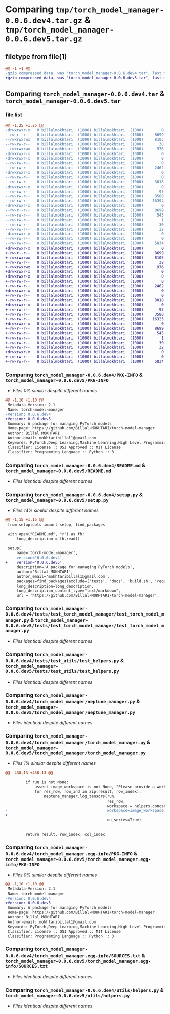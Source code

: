 # Comparing `tmp/torch_model_manager-0.0.6.dev4.tar.gz` & `tmp/torch_model_manager-0.0.6.dev5.tar.gz`

## filetype from file(1)

```diff
@@ -1 +1 @@
-gzip compressed data, was "torch_model_manager-0.0.6.dev4.tar", last modified: Wed Apr 24 11:02:09 2024, max compression
+gzip compressed data, was "torch_model_manager-0.0.6.dev5.tar", last modified: Wed Apr 24 11:04:16 2024, max compression
```

## Comparing `torch_model_manager-0.0.6.dev4.tar` & `torch_model_manager-0.0.6.dev5.tar`

### file list

```diff
@@ -1,25 +1,25 @@
-drwxrwxr-x   0 billalmokhtari  (1000) billalmokhtari  (1000)        0 2024-04-24 11:02:09.715074 torch_model_manager-0.0.6.dev4/
--rw-r--r--   0 billalmokhtari  (1000) billalmokhtari  (1000)     8699 2024-04-24 11:02:09.715074 torch_model_manager-0.0.6.dev4/PKG-INFO
--rwxrwxrwx   0 billalmokhtari  (1000) billalmokhtari  (1000)     8105 2024-04-24 08:45:48.000000 torch_model_manager-0.0.6.dev4/README.md
--rw-rw-r--   0 billalmokhtari  (1000) billalmokhtari  (1000)       38 2024-04-24 11:02:09.715074 torch_model_manager-0.0.6.dev4/setup.cfg
--rwxrwxrwx   0 billalmokhtari  (1000) billalmokhtari  (1000)      976 2024-04-24 11:02:06.000000 torch_model_manager-0.0.6.dev4/setup.py
-drwxrwxr-x   0 billalmokhtari  (1000) billalmokhtari  (1000)        0 2024-04-24 11:02:09.707074 torch_model_manager-0.0.6.dev4/tests/
-drwxrwxr-x   0 billalmokhtari  (1000) billalmokhtari  (1000)        0 2024-04-24 11:02:09.707074 torch_model_manager-0.0.6.dev4/tests/test_torch_model_manager/
--rw-rw-r--   0 billalmokhtari  (1000) billalmokhtari  (1000)        0 2024-04-24 08:45:48.000000 torch_model_manager-0.0.6.dev4/tests/test_torch_model_manager/__init__.py
--rw-rw-r--   0 billalmokhtari  (1000) billalmokhtari  (1000)     2462 2024-04-24 08:45:48.000000 torch_model_manager-0.0.6.dev4/tests/test_torch_model_manager/test_torch_model_manager.py
-drwxrwxr-x   0 billalmokhtari  (1000) billalmokhtari  (1000)        0 2024-04-24 11:02:09.707074 torch_model_manager-0.0.6.dev4/tests/test_utils/
--rw-rw-r--   0 billalmokhtari  (1000) billalmokhtari  (1000)        0 2024-04-24 08:45:48.000000 torch_model_manager-0.0.6.dev4/tests/test_utils/__init__.py
--rw-rw-r--   0 billalmokhtari  (1000) billalmokhtari  (1000)     3018 2024-04-24 08:45:48.000000 torch_model_manager-0.0.6.dev4/tests/test_utils/test_helpers.py
-drwxrwxr-x   0 billalmokhtari  (1000) billalmokhtari  (1000)        0 2024-04-24 11:02:09.711074 torch_model_manager-0.0.6.dev4/torch_model_manager/
--rw-rw-r--   0 billalmokhtari  (1000) billalmokhtari  (1000)       95 2024-04-24 08:45:48.000000 torch_model_manager-0.0.6.dev4/torch_model_manager/__init__.py
--rw-rw-r--   0 billalmokhtari  (1000) billalmokhtari  (1000)     3580 2024-04-24 08:45:48.000000 torch_model_manager-0.0.6.dev4/torch_model_manager/neptune_manager.py
--rw-rw-r--   0 billalmokhtari  (1000) billalmokhtari  (1000)    16394 2024-04-24 11:01:59.000000 torch_model_manager-0.0.6.dev4/torch_model_manager/torch_model_manager.py
-drwxrwxr-x   0 billalmokhtari  (1000) billalmokhtari  (1000)        0 2024-04-24 11:02:09.715074 torch_model_manager-0.0.6.dev4/torch_model_manager.egg-info/
--rw-r--r--   0 billalmokhtari  (1000) billalmokhtari  (1000)     8699 2024-04-24 11:02:09.000000 torch_model_manager-0.0.6.dev4/torch_model_manager.egg-info/PKG-INFO
--rw-rw-r--   0 billalmokhtari  (1000) billalmokhtari  (1000)      545 2024-04-24 11:02:09.000000 torch_model_manager-0.0.6.dev4/torch_model_manager.egg-info/SOURCES.txt
--rw-rw-r--   0 billalmokhtari  (1000) billalmokhtari  (1000)        1 2024-04-24 11:02:09.000000 torch_model_manager-0.0.6.dev4/torch_model_manager.egg-info/dependency_links.txt
--rw-rw-r--   0 billalmokhtari  (1000) billalmokhtari  (1000)       30 2024-04-24 11:02:09.000000 torch_model_manager-0.0.6.dev4/torch_model_manager.egg-info/requires.txt
--rw-rw-r--   0 billalmokhtari  (1000) billalmokhtari  (1000)       32 2024-04-24 11:02:09.000000 torch_model_manager-0.0.6.dev4/torch_model_manager.egg-info/top_level.txt
-drwxrwxr-x   0 billalmokhtari  (1000) billalmokhtari  (1000)        0 2024-04-24 11:02:09.715074 torch_model_manager-0.0.6.dev4/utils/
--rw-rw-r--   0 billalmokhtari  (1000) billalmokhtari  (1000)        0 2024-04-24 08:45:48.000000 torch_model_manager-0.0.6.dev4/utils/__init__.py
--rw-rw-r--   0 billalmokhtari  (1000) billalmokhtari  (1000)     5834 2024-04-24 10:50:30.000000 torch_model_manager-0.0.6.dev4/utils/helpers.py
+drwxrwxr-x   0 billalmokhtari  (1000) billalmokhtari  (1000)        0 2024-04-24 11:04:16.749353 torch_model_manager-0.0.6.dev5/
+-rw-r--r--   0 billalmokhtari  (1000) billalmokhtari  (1000)     8699 2024-04-24 11:04:16.749353 torch_model_manager-0.0.6.dev5/PKG-INFO
+-rwxrwxrwx   0 billalmokhtari  (1000) billalmokhtari  (1000)     8105 2024-04-24 08:45:48.000000 torch_model_manager-0.0.6.dev5/README.md
+-rw-rw-r--   0 billalmokhtari  (1000) billalmokhtari  (1000)       38 2024-04-24 11:04:16.749353 torch_model_manager-0.0.6.dev5/setup.cfg
+-rwxrwxrwx   0 billalmokhtari  (1000) billalmokhtari  (1000)      976 2024-04-24 11:04:11.000000 torch_model_manager-0.0.6.dev5/setup.py
+drwxrwxr-x   0 billalmokhtari  (1000) billalmokhtari  (1000)        0 2024-04-24 11:04:16.741353 torch_model_manager-0.0.6.dev5/tests/
+drwxrwxr-x   0 billalmokhtari  (1000) billalmokhtari  (1000)        0 2024-04-24 11:04:16.745353 torch_model_manager-0.0.6.dev5/tests/test_torch_model_manager/
+-rw-rw-r--   0 billalmokhtari  (1000) billalmokhtari  (1000)        0 2024-04-24 08:45:48.000000 torch_model_manager-0.0.6.dev5/tests/test_torch_model_manager/__init__.py
+-rw-rw-r--   0 billalmokhtari  (1000) billalmokhtari  (1000)     2462 2024-04-24 08:45:48.000000 torch_model_manager-0.0.6.dev5/tests/test_torch_model_manager/test_torch_model_manager.py
+drwxrwxr-x   0 billalmokhtari  (1000) billalmokhtari  (1000)        0 2024-04-24 11:04:16.745353 torch_model_manager-0.0.6.dev5/tests/test_utils/
+-rw-rw-r--   0 billalmokhtari  (1000) billalmokhtari  (1000)        0 2024-04-24 08:45:48.000000 torch_model_manager-0.0.6.dev5/tests/test_utils/__init__.py
+-rw-rw-r--   0 billalmokhtari  (1000) billalmokhtari  (1000)     3018 2024-04-24 08:45:48.000000 torch_model_manager-0.0.6.dev5/tests/test_utils/test_helpers.py
+drwxrwxr-x   0 billalmokhtari  (1000) billalmokhtari  (1000)        0 2024-04-24 11:04:16.745353 torch_model_manager-0.0.6.dev5/torch_model_manager/
+-rw-rw-r--   0 billalmokhtari  (1000) billalmokhtari  (1000)       95 2024-04-24 08:45:48.000000 torch_model_manager-0.0.6.dev5/torch_model_manager/__init__.py
+-rw-rw-r--   0 billalmokhtari  (1000) billalmokhtari  (1000)     3580 2024-04-24 08:45:48.000000 torch_model_manager-0.0.6.dev5/torch_model_manager/neptune_manager.py
+-rw-rw-r--   0 billalmokhtari  (1000) billalmokhtari  (1000)    16323 2024-04-24 11:03:35.000000 torch_model_manager-0.0.6.dev5/torch_model_manager/torch_model_manager.py
+drwxrwxr-x   0 billalmokhtari  (1000) billalmokhtari  (1000)        0 2024-04-24 11:04:16.749353 torch_model_manager-0.0.6.dev5/torch_model_manager.egg-info/
+-rw-r--r--   0 billalmokhtari  (1000) billalmokhtari  (1000)     8699 2024-04-24 11:04:16.000000 torch_model_manager-0.0.6.dev5/torch_model_manager.egg-info/PKG-INFO
+-rw-rw-r--   0 billalmokhtari  (1000) billalmokhtari  (1000)      545 2024-04-24 11:04:16.000000 torch_model_manager-0.0.6.dev5/torch_model_manager.egg-info/SOURCES.txt
+-rw-rw-r--   0 billalmokhtari  (1000) billalmokhtari  (1000)        1 2024-04-24 11:04:16.000000 torch_model_manager-0.0.6.dev5/torch_model_manager.egg-info/dependency_links.txt
+-rw-rw-r--   0 billalmokhtari  (1000) billalmokhtari  (1000)       30 2024-04-24 11:04:16.000000 torch_model_manager-0.0.6.dev5/torch_model_manager.egg-info/requires.txt
+-rw-rw-r--   0 billalmokhtari  (1000) billalmokhtari  (1000)       32 2024-04-24 11:04:16.000000 torch_model_manager-0.0.6.dev5/torch_model_manager.egg-info/top_level.txt
+drwxrwxr-x   0 billalmokhtari  (1000) billalmokhtari  (1000)        0 2024-04-24 11:04:16.749353 torch_model_manager-0.0.6.dev5/utils/
+-rw-rw-r--   0 billalmokhtari  (1000) billalmokhtari  (1000)        0 2024-04-24 08:45:48.000000 torch_model_manager-0.0.6.dev5/utils/__init__.py
+-rw-rw-r--   0 billalmokhtari  (1000) billalmokhtari  (1000)     5834 2024-04-24 10:50:30.000000 torch_model_manager-0.0.6.dev5/utils/helpers.py
```

### Comparing `torch_model_manager-0.0.6.dev4/PKG-INFO` & `torch_model_manager-0.0.6.dev5/PKG-INFO`

 * *Files 0% similar despite different names*

```diff
@@ -1,10 +1,10 @@
 Metadata-Version: 2.1
 Name: torch-model-manager
-Version: 0.0.6.dev4
+Version: 0.0.6.dev5
 Summary: A package for managing PyTorch models
 Home-page: https://github.com/Billal-MOKHTARI/torch-model-manager
 Author: Billal MOKHTARI
 Author-email: mokhtaribillal1@gmail.com
 Keywords: PyTorch,Deep Learning,Machine Learning,High Level Programming
 Classifier: License :: OSI Approved :: MIT License
 Classifier: Programming Language :: Python :: 3
```

### Comparing `torch_model_manager-0.0.6.dev4/README.md` & `torch_model_manager-0.0.6.dev5/README.md`

 * *Files identical despite different names*

### Comparing `torch_model_manager-0.0.6.dev4/setup.py` & `torch_model_manager-0.0.6.dev5/setup.py`

 * *Files 14% similar despite different names*

```diff
@@ -1,15 +1,15 @@
 from setuptools import setup, find_packages
 
 with open("README.md", "r") as fh:
     long_description = fh.read()
 
 setup(
     name='torch-model-manager',
-    version='0.0.6.dev4',
+    version='0.0.6.dev5',
     description='A package for managing PyTorch models',
     author='Billal MOKHTARI',
     author_email='mokhtaribillal1@gmail.com',
     packages=find_packages(exclude=['tests', 'docs', 'build.sh', 'requirements.sh', 'resources.md']),
     long_description=long_description,
     long_description_content_type="text/markdown",
     url = 'https://github.com/Billal-MOKHTARI/torch-model-manager',
```

### Comparing `torch_model_manager-0.0.6.dev4/tests/test_torch_model_manager/test_torch_model_manager.py` & `torch_model_manager-0.0.6.dev5/tests/test_torch_model_manager/test_torch_model_manager.py`

 * *Files identical despite different names*

### Comparing `torch_model_manager-0.0.6.dev4/tests/test_utils/test_helpers.py` & `torch_model_manager-0.0.6.dev5/tests/test_utils/test_helpers.py`

 * *Files identical despite different names*

### Comparing `torch_model_manager-0.0.6.dev4/torch_model_manager/neptune_manager.py` & `torch_model_manager-0.0.6.dev5/torch_model_manager/neptune_manager.py`

 * *Files identical despite different names*

### Comparing `torch_model_manager-0.0.6.dev4/torch_model_manager/torch_model_manager.py` & `torch_model_manager-0.0.6.dev5/torch_model_manager/torch_model_manager.py`

 * *Files 1% similar despite different names*

```diff
@@ -438,13 +438,13 @@
 
         if run is not None:
             assert image_workspace is not None, "Please provide a workspace name for the images"
             for res_row, row_ind in zip(result, row_index):
                 neptune_manager.log_tensors(run, 
                                             res_row, 
                                             workspace = helpers.concatenate_with_character(col_index, f"{row_ind} -> ", mode='pre'), 
-                                            workspace=image_workspace, 
+
                                             on_series=True)
                 
 
         return result, row_index, col_index
```

### Comparing `torch_model_manager-0.0.6.dev4/torch_model_manager.egg-info/PKG-INFO` & `torch_model_manager-0.0.6.dev5/torch_model_manager.egg-info/PKG-INFO`

 * *Files 0% similar despite different names*

```diff
@@ -1,10 +1,10 @@
 Metadata-Version: 2.1
 Name: torch-model-manager
-Version: 0.0.6.dev4
+Version: 0.0.6.dev5
 Summary: A package for managing PyTorch models
 Home-page: https://github.com/Billal-MOKHTARI/torch-model-manager
 Author: Billal MOKHTARI
 Author-email: mokhtaribillal1@gmail.com
 Keywords: PyTorch,Deep Learning,Machine Learning,High Level Programming
 Classifier: License :: OSI Approved :: MIT License
 Classifier: Programming Language :: Python :: 3
```

### Comparing `torch_model_manager-0.0.6.dev4/torch_model_manager.egg-info/SOURCES.txt` & `torch_model_manager-0.0.6.dev5/torch_model_manager.egg-info/SOURCES.txt`

 * *Files identical despite different names*

### Comparing `torch_model_manager-0.0.6.dev4/utils/helpers.py` & `torch_model_manager-0.0.6.dev5/utils/helpers.py`

 * *Files identical despite different names*

